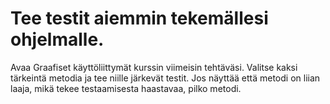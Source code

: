 # Tee testit aiemmin tekemällesi ohjelmalle.
Avaa Graafiset käyttöliittymät kurssin viimeisin tehtäväsi. Valitse kaksi tärkeintä metodia ja tee niille järkevät testit. Jos näyttää että metodi on liian laaja, mikä tekee testaamisesta haastavaa, pilko metodi.
